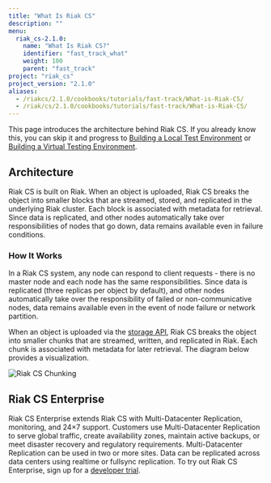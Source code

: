 ```yaml
---
title: "What Is Riak CS"
description: ""
menu:
  riak_cs-2.1.0:
    name: "What Is Riak CS?"
    identifier: "fast_track_what"
    weight: 100
    parent: "fast_track"
project: "riak_cs"
project_version: "2.1.0"
aliases:
  - /riakcs/2.1.0/cookbooks/tutorials/fast-track/What-is-Riak-CS/
  - /riak/cs/2.1.0/cookbooks/tutorials/fast-track/What-is-Riak-CS/
---
```


This page introduces the architecture behind Riak CS. If you already
know this, you can skip it and progress to [Building a Local Test Environment](../local-testing-environment) or [Building a Virtual Testing Environment](../virtual-test-environment).

## Architecture

Riak CS is built on Riak. When an object is uploaded, Riak CS breaks the
object into smaller blocks that are streamed, stored, and replicated in
the underlying Riak cluster. Each block is associated with metadata for
retrieval. Since data is replicated, and other nodes automatically take
over responsibilities of nodes that go down, data remains available even
in failure conditions.

### How It Works

In a Riak CS system, any node can respond to client requests - there is
no master node and each node has the same responsibilities. Since data
is replicated (three replicas per object by default), and other nodes
automatically take over the responsibility of failed or
non-communicative nodes, data remains available even in the event of
node failure or network partition.

When an object is uploaded via the [storage API]({{<baseurl>}}riak/cs/2.1.0/references/apis/storage), Riak CS breaks the object into smaller chunks that are streamed,
written, and replicated in Riak. Each chunk is associated with metadata
for later retrieval. The diagram below provides a visualization.

![Riak CS Chunking]({{<baseurl>}}images/Riak-CS-Overview.png)

## Riak CS Enterprise

Riak CS Enterprise extends Riak CS with Multi-Datacenter Replication,
monitoring, and 24×7 support. Customers use Multi-Datacenter Replication
to serve global traffic, create availability zones, maintain active
backups, or meet disaster recovery and regulatory requirements.
Multi-Datacenter Replication can be used in two or more sites. Data can
be replicated across data centers using realtime or fullsync
replication. To try out Riak CS Enterprise, sign up for a [developer trial](http://info.basho.com/RiakCS1.1_DeveloperTrialRequest.html).
